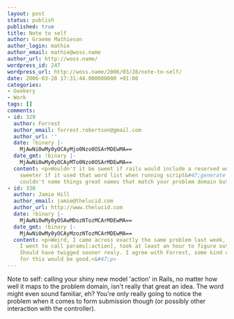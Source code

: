 ```yaml
---
layout: post
status: publish
published: true
title: Note to self
author: Graeme Mathieson
author_login: mathie
author_email: mathie@woss.name
author_url: http://woss.name/
wordpress_id: 247
wordpress_url: http://woss.name/2006/03/28/note-to-self/
date: 2006-03-28 17:31:44.000000000 +01:00
categories:
- Geekery
- Work
tags: []
comments:
- id: 329
  author: Forrest
  author_email: forrest.robertson@gmail.com
  author_url: ''
  date: !binary |-
    MjAwNi0wMy0yOCAyMjo0Nzo0OSArMDEwMA==
  date_gmt: !binary |-
    MjAwNi0wMy0yOCAyMTo0Nzo0OSArMDEwMA==
  content: <p>Wouldn't it be sweet if rails would include a reserved word list?  Even
    sweeter if it used that word list when running script&#47;generate so that you
    couldn't name things great names that match your problem domain but can't be used?<&#47;p>
- id: 330
  author: Jamie Hill
  author_email: jamie@thelucid.com
  author_url: http://www.thelucid.com
  date: !binary |-
    MjAwNi0wMy0yOSAwMDozNTozMCArMDEwMA==
  date_gmt: !binary |-
    MjAwNi0wMy0yOCAyMzozNTozMCArMDEwMA==
  content: <p>Weird, I came across exactly the same problem last week, was fine until
    I went to call params[:action], took at least an hour to figure out what was wrong.
    Should have twigged sooner realy. I agree with Forrest, some kind of safeguard
    for this would be good.<&#47;p>
---
```

Note to self: calling your shiny new model 'action' in Rails, no matter how well it maps to the problem domain, isn't really that great an idea.  The word might even sound familiar, eh?  You're only really going to notice the problem when it comes to form submission though (or possibly other interaction with the controller).
